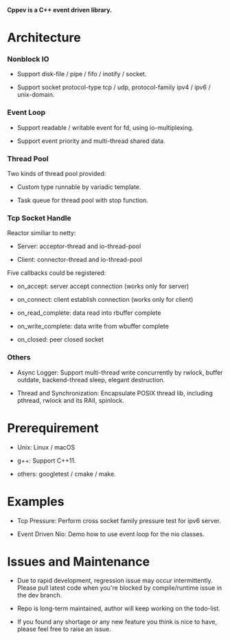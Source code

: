 **Cppev is a C++ event driven library.**

# Architecture

### Nonblock IO

* Support disk-file / pipe / fifo / inotify / socket.

* Support socket protocol-type tcp / udp, protocol-family ipv4 / ipv6 / unix-domain.

### Event Loop

* Support readable / writable event for fd, using io-multiplexing.

* Support event priority and multi-thread shared data.

### Thread Pool

Two kinds of thread pool provided:

* Custom type runnable by variadic template.

* Task queue for thread pool with stop function.

### Tcp Socket Handle

Reactor similiar to netty:

* Server: acceptor-thread and io-thread-pool

* Client: connector-thread and io-thread-pool

Five callbacks could be registered:

* on_accept: server accept connection (works only for server)

* on_connect: client establish connection (works only for client)

* on_read_complete: data read into rbuffer complete

* on_write_complete: data write from wbuffer complete

* on_closed: peer closed socket

### Others

* Async Logger: Support multi-thread write concurrently by rwlock, buffer outdate, backend-thread sleep, elegant destruction.

* Thread and Synchronization: Encapsulate POSIX thread lib, including pthread, rwlock and its RAII, spinlock.

# Prerequirement

* Unix: Linux / macOS

* g++: Support C++11.

* others: googletest / cmake / make.

# Examples

* Tcp Pressure: Perform cross socket family pressure test for ipv6 server.

* Event Driven Nio: Demo how to use event loop for the nio classes.

# Issues and Maintenance

* Due to rapid development, regression issue may occur intermittently. Please pull latest code when you're blocked by compile/runtime issue in the dev branch.

* Repo is long-term maintained, author will keep working on the todo-list.

* If you found any shortage or any new feature you think is nice to have, please feel free to raise an issue.

